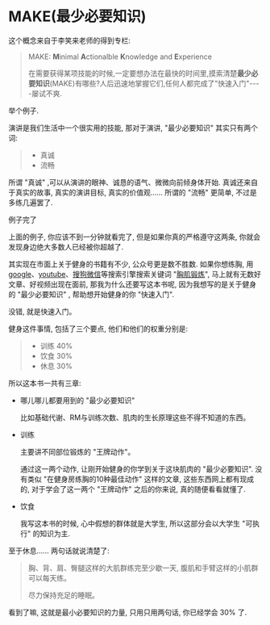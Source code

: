 # MAKE(最少必要知识)

这个概念来自于李笑来老师的得到专栏:
> MAKE: **M**inimal **A**ctionalble **K**nowledge and **E**xperience
>
>在需要获得某项技能的时候,一定要想办法在最快的时间里,摸索清楚**最少必要知识**(MAKE)有哪些?人后迅速地掌握它们,任何人都完成了"快速入门"----屡试不爽.

举个例子.

演讲是我们生活中一个很实用的技能, 那对于演讲, "最少必要知识" 其实只有两个词:

> * 真诚
> * 流畅

所谓 "真诚" ,可以从演讲的眼神、诚恳的语气、微微向前倾身体开始. 真诚还来自于真实的故事, 真实的演讲目标, 真实的价值观...... 所谓的 "流畅" 更简单, 不过是多练几遍罢了.

例子完了

上面的例子, 你应该不到一分钟就看完了, 但是如果你真的严格遵守这两条, 你就会发现身边绝大多数人已经被你超越了. 

其实现在市面上关于健身的书籍有不少, 公众号更是数不胜数. 如果你想练胸, 用 [google](https://www.google.com/)、[youtube](https://www.youtube.com/)、[搜狗微信](https://weixin.sogou.com/)等搜索引擎搜索关键词 "[胸肌锻炼](https://weixin.sogou.com/weixin?type=2&query=%E8%83%B8%E8%82%8C%E9%94%BB%E7%82%BC&ie=utf8&s_from=input&_sug_=n&_sug_type_=1&w=01015002&sut=3319&sst0=1555727857560&lkt=1%2C1555727855693%2C1555727855693&oq=&ri=8&sourceid=sugg)", 马上就有无数好文章、好视频出现在面前, 那我为什么还要写这本书呢, 因为我想写的是关于健身的 "最少必要知识" , 帮助想开始健身的你 "快速入门".

没错,  就是快速入门。

健身这件事情, 包括了三个要点, 他们和他们的权重分别是:

> * 训练  40%
> * 饮食  30%
> * 休息  30%

所以这本书一共有三章:

* 哪儿哪儿都要用到的 "最少必要知识"

  比如基础代谢、RM与训练次数、肌肉的生长原理这些不得不知道的东西。

* 训练

  主要讲不同部位锻炼的 "王牌动作"。

  通过这一两个动作, 让刚开始健身的你学到关于这块肌肉的 "最少必要知识". 没有类似 "在健身房练胸的10种最佳动作" 这样的文章, 这些东西网上都有现成的, 对于学会了这一两个 "王牌动作" 之后的你来说, 真的随便看看就懂了.

* 饮食

  我写这本书的时候, 心中假想的群体就是大学生, 所以这部分会以大学生 "可执行" 的知识为主.

至于休息...... 两句话就说清楚了:

> 胸、背、肩、臀腿这样的大肌群练完至少歇一天, 腹肌和手臂这样的小肌群可以每天练。
>
> 尽力保持充足的睡眠。

看到了嘛, 这就是最小必要知识的力量, 只用只用两句话, 你已经学会 30% 了.
